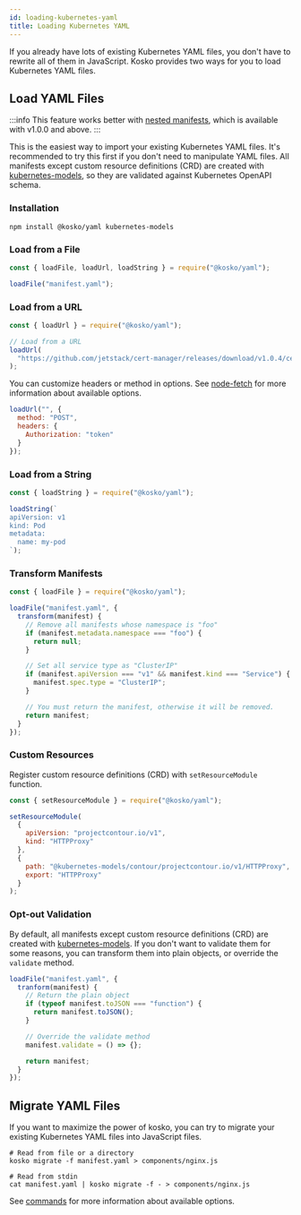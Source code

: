 ```yaml
---
id: loading-kubernetes-yaml
title: Loading Kubernetes YAML
---
```


If you already have lots of existing Kubernetes YAML files, you don't have to rewrite all of them in JavaScript. Kosko provides two ways for you to load Kubernetes YAML files.

## Load YAML Files

:::info
This feature works better with [nested manifests](components.md#nested-manifests), which is available with v1.0.0 and above.
:::

This is the easiest way to import your existing Kubernetes YAML files. It's recommended to try this first if you don't need to manipulate YAML files. All manifests except custom resource definitions (CRD) are created with [kubernetes-models], so they are validated against Kubernetes OpenAPI schema.

### Installation

```shell
npm install @kosko/yaml kubernetes-models
```

### Load from a File

```js
const { loadFile, loadUrl, loadString } = require("@kosko/yaml");

loadFile("manifest.yaml");
```

### Load from a URL

```js
const { loadUrl } = require("@kosko/yaml");

// Load from a URL
loadUrl(
  "https://github.com/jetstack/cert-manager/releases/download/v1.0.4/cert-manager.yaml"
);
```

You can customize headers or method in options. See [node-fetch](https://github.com/node-fetch/node-fetch#options) for more information about available options.

```js
loadUrl("", {
  method: "POST",
  headers: {
    Authorization: "token"
  }
});
```

### Load from a String

```js
const { loadString } = require("@kosko/yaml");

loadString(`
apiVersion: v1
kind: Pod
metadata:
  name: my-pod
`);
```

### Transform Manifests

```js
const { loadFile } = require("@kosko/yaml");

loadFile("manifest.yaml", {
  transform(manifest) {
    // Remove all manifests whose namespace is "foo"
    if (manifest.metadata.namespace === "foo") {
      return null;
    }

    // Set all service type as "ClusterIP"
    if (manifest.apiVersion === "v1" && manifest.kind === "Service") {
      manifest.spec.type = "ClusterIP";
    }

    // You must return the manifest, otherwise it will be removed.
    return manifest;
  }
});
```

### Custom Resources

Register custom resource definitions (CRD) with `setResourceModule` function.

```js
const { setResourceModule } = require("@kosko/yaml");

setResourceModule(
  {
    apiVersion: "projectcontour.io/v1",
    kind: "HTTPProxy"
  },
  {
    path: "@kubernetes-models/contour/projectcontour.io/v1/HTTPProxy",
    export: "HTTPProxy"
  }
);
```

### Opt-out Validation

By default, all manifests except custom resource definitions (CRD) are created with [kubernetes-models]. If you don't want to validate them for some reasons, you can transform them into plain objects, or override the `validate` method.

```js
loadFile("manifest.yaml", {
  tranform(manifest) {
    // Return the plain object
    if (typeof manifest.toJSON === "function") {
      return manifest.toJSON();
    }

    // Override the validate method
    manifest.validate = () => {};

    return manifest;
  }
});
```

## Migrate YAML Files

If you want to maximize the power of kosko, you can try to migrate your existing Kubernetes YAML files into JavaScript files.

```shell
# Read from file or a directory
kosko migrate -f manifest.yaml > components/nginx.js

# Read from stdin
cat manifest.yaml | kosko migrate -f - > components/nginx.js
```

See [commands](commands.md#migrate) for more information about available options.

[kubernetes-models]: https://github.com/tommy351/kubernetes-models-ts
